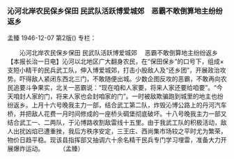 ### 沁河北岸农民保乡保田  民武队活跃博爱城郊　恶霸不敢倒算地主纷纷返乡
孟臻
1946-12-07
第2版()
专栏：

　　沁河北岸农民保乡保田
    民武队活跃博爱城郊
  　恶霸不敢倒算地主纷纷返乡
    【本报长治一日电】沁河以北地区广大翻身农民，在“保田保乡”的口号下，组成×支短小精干的民兵武工队，伸入博爱城郊，打击小股敌人及“还乡团”，开展政治攻势。吓得敌人紧闭东西北三门，不敢随便出城。少数企图反攻的恶霸，不敢再向农民追要斗争果实，北关一恶霸说：“现在咱和人家要，将来人家还要给咱要”。“今天咱封人家的门，将来人家也会封咱家的门”。一时被敌欺骗跑到城里的地主也纷纷返乡。上月十六号晚我主力一部，结合武工第二队，炸毁沁博公路上的丹河汽车桥，并把敌人花费一月时间修成的一座桥头碉堡彻底破坏。十八号晚我主力一部又结合武工一、二两队，于沁博路收割敌雷线十五里。由于我武工队的积极活动，敌人出扰凶焰已遭重挫，我后方秩序安定，三王庄、西尚集市场较之平时尤为繁荣，物价日趋平稳。现该县指挥部又抽调六十余名精干民兵专门学习埋雷，准备大力开展爆炸运动。
　　    （孟臻）
